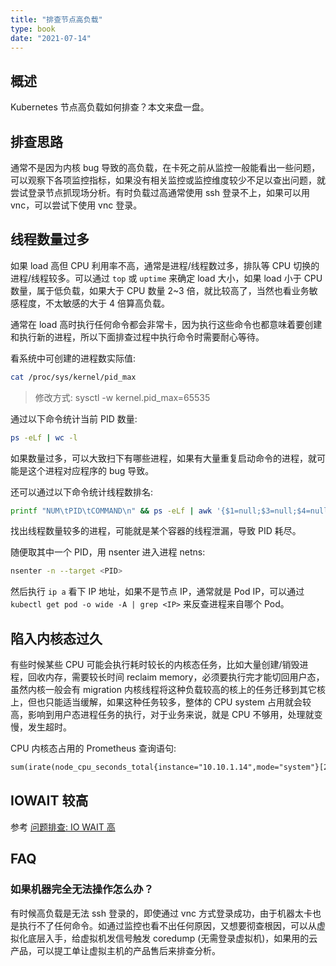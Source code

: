 ```yaml
---
title: "排查节点高负载"
type: book
date: "2021-07-14"
---
```


## 概述

Kubernetes 节点高负载如何排查？本文来盘一盘。

## 排查思路

通常不是因为内核 bug 导致的高负载，在卡死之前从监控一般能看出一些问题，可以观察下各项监控指标，如果没有相关监控或监控维度较少不足以查出问题，就尝试登录节点抓现场分析。有时负载过高通常使用 ssh 登录不上，如果可以用 vnc，可以尝试下使用 vnc 登录。

## 线程数量过多

如果 load 高但 CPU 利用率不高，通常是进程/线程数过多，排队等 CPU 切换的进程/线程较多。可以通过 `top` 或 `uptime` 来确定 load 大小，如果 load 小于 CPU 数量，属于低负载，如果大于 CPU 数量 2~3 倍，就比较高了，当然也看业务敏感程度，不太敏感的大于 4 倍算高负载。

通常在 load 高时执行任何命令都会非常卡，因为执行这些命令也都意味着要创建和执行新的进程，所以下面排查过程中执行命令时需要耐心等待。

看系统中可创建的进程数实际值:

```bash
cat /proc/sys/kernel/pid_max
```

> 修改方式: sysctl -w  kernel.pid_max=65535

通过以下命令统计当前 PID 数量:

```bash
ps -eLf | wc -l
```

如果数量过多，可以大致扫下有哪些进程，如果有大量重复启动命令的进程，就可能是这个进程对应程序的 bug 导致。

还可以通过以下命令统计线程数排名:

```bash
printf "NUM\tPID\tCOMMAND\n" && ps -eLf | awk '{$1=null;$3=null;$4=null;$5=null;$6=null;$7=null;$8=null;$9=null;print}' | sort |uniq -c |sort -rn | head -10
```

找出线程数量较多的进程，可能就是某个容器的线程泄漏，导致 PID 耗尽。

随便取其中一个 PID，用 nsenter 进入进程 netns:

```bash
nsenter -n --target <PID>
```

然后执行 `ip a` 看下 IP 地址，如果不是节点 IP，通常就是 Pod IP，可以通过 `kubectl get pod -o wide -A | grep <IP>` 来反查进程来自哪个 Pod。

## 陷入内核态过久

有些时候某些 CPU 可能会执行耗时较长的内核态任务，比如大量创建/销毁进程，回收内存，需要较长时间 reclaim memory，必须要执行完才能切回用户态，虽然内核一般会有 migration 内核线程将这种负载较高的核上的任务迁移到其它核上，但也只能适当缓解，如果这种任务较多，整体的 CPU system 占用就会较高，影响到用户态进程任务的执行，对于业务来说，就是 CPU 不够用，处理就变慢，发生超时。

CPU 内核态占用的 Prometheus 查询语句:
```txt
sum(irate(node_cpu_seconds_total{instance="10.10.1.14",mode="system"}[2m]))
```

## IOWAIT 较高

参考 [问题排查: IO WAIT 高](https://imroc.cc/k8s/troubleshooting/iowait/)

## FAQ

### 如果机器完全无法操作怎么办？

有时候高负载是无法 ssh 登录的，即使通过 vnc 方式登录成功，由于机器太卡也是执行不了任何命令。如通过监控也看不出任何原因，又想要彻查根因，可以从虚拟化底层入手，给虚拟机发信号触发 coredump (无需登录虚拟机)，如果用的云产品，可以提工单让虚拟主机的产品售后来排查分析。

